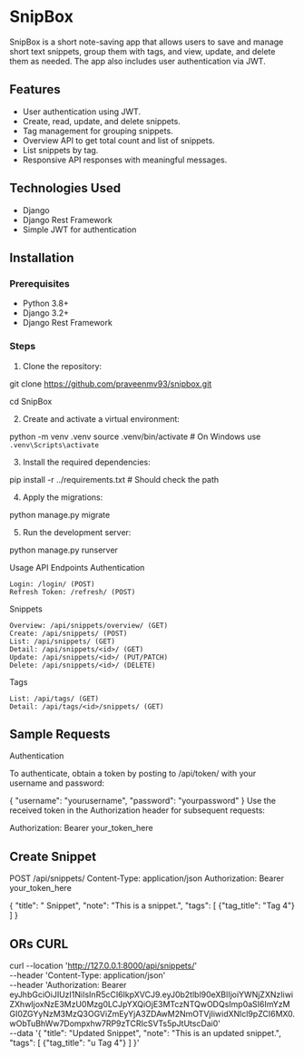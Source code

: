# SnipBox

SnipBox is a short note-saving app that allows users to save and manage short text snippets, group them with tags, and
view, update, and delete them as needed. The app also includes user authentication via JWT.

## Features

- User authentication using JWT.
- Create, read, update, and delete snippets.
- Tag management for grouping snippets.
- Overview API to get total count and list of snippets.
- List snippets by tag.
- Responsive API responses with meaningful messages.

## Technologies Used

- Django
- Django Rest Framework
- Simple JWT for authentication

## Installation

### Prerequisites

- Python 3.8+
- Django 3.2+
- Django Rest Framework

### Steps

1. Clone the repository:

git clone https://github.com/praveenmv93/snipbox.git

cd SnipBox

2. Create and activate a virtual environment:

python -m venv .venv
source .venv/bin/activate  # On Windows use `.venv\Scripts\activate`

3. Install the required dependencies:

pip install -r ../requirements.txt # Should check the path 

4. Apply the migrations:

python manage.py migrate

5. Run the development server:

python manage.py runserver



Usage
API Endpoints
Authentication

    Login: /login/ (POST)
    Refresh Token: /refresh/ (POST)

Snippets

    Overview: /api/snippets/overview/ (GET)
    Create: /api/snippets/ (POST)
    List: /api/snippets/ (GET)
    Detail: /api/snippets/<id>/ (GET)
    Update: /api/snippets/<id>/ (PUT/PATCH)
    Delete: /api/snippets/<id>/ (DELETE)

Tags

    List: /api/tags/ (GET)
    Detail: /api/tags/<id>/snippets/ (GET)



## Sample Requests
Authentication

To authenticate, obtain a token by posting to /api/token/ with your username and password:


{
    "username": "yourusername",
    "password": "yourpassword"
}
Use the received token in the Authorization header for subsequent requests:

Authorization: Bearer your_token_here


## Create Snippet

POST /api/snippets/
Content-Type: application/json
Authorization: Bearer your_token_here

{
    "title": " Snippet",
    "note": "This is a snippet.",
    "tags": [
        {"tag_title": "Tag 4"}
    ]
}

## ORs CURL 

curl --location 'http://127.0.0.1:8000/api/snippets/' \
--header 'Content-Type: application/json' \
--header 'Authorization: Bearer eyJhbGciOiJIUzI1NiIsInR5cCI6IkpXVCJ9.eyJ0b2tlbl90eXBlIjoiYWNjZXNzIiwiZXhwIjoxNzE3MzU0Mzg0LCJpYXQiOjE3MTczNTQwODQsImp0aSI6ImYzMGI0ZGYyNzM3MzQ3OGViZmEyYjA3ZDAwM2NmOTVjIiwidXNlcl9pZCI6MX0.wObTuBhWw7Dompxhw7RP9zTCRIcSVTs5pJtUtscDai0' \
--data '{
    "title": "Updated Snippet",
    "note": "This is an updated snippet.",
    "tags": [
        {"tag_title": "u Tag 4"}
    ]
}'

